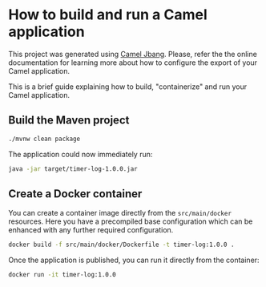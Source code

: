 # How to build and run a Camel application

This project was generated using [Camel Jbang](https://camel.apache.org/manual/camel-jbang.html). Please, refer the the online documentation for learning more about how to configure the export of your Camel application.

This is a brief guide explaining how to build, "containerize" and run your Camel application.

## Build the Maven project

```bash
./mvnw clean package
```

The application could now immediately run:

```bash
java -jar target/timer-log-1.0.0.jar
```

## Create a Docker container

You can create a container image directly from the `src/main/docker` resources. Here you have a precompiled base configuration which can be enhanced with any further required configuration.

```bash
docker build -f src/main/docker/Dockerfile -t timer-log:1.0.0 .
```

Once the application is published, you can run it directly from the container:

```bash
docker run -it timer-log:1.0.0
```
